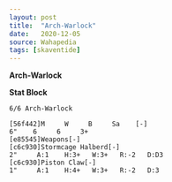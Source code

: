 ```yaml
---
layout: post
title:  "Arch-Warlock"
date:   2020-12-05
source: Wahapedia
tags: [skaventide]
---
```


**Arch-Warlock**

**Stat Block**
```
6/6 Arch-Warlock
```

```
[56f442]M     W     B     Sa    [-]
6"    6     6     3+    
[e85545]Weapons[-]
[c6c930]Stormcage Halberd[-]
2"     A:1    H:3+   W:3+   R:-2   D:D3  
[c6c930]Piston Claw[-]
1"     A:1    H:4+   W:3+   R:-2   D:3   
```


